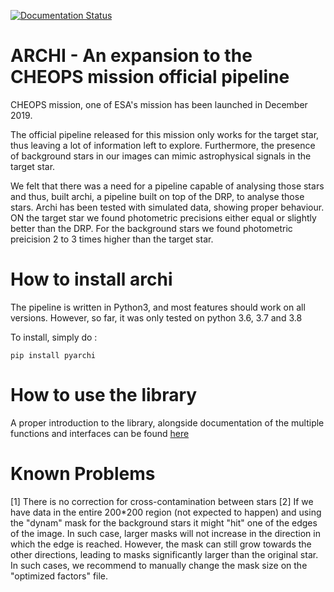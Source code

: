 [![Documentation Status](https://readthedocs.org/projects/archi/badge/?version=latest)](https://archi.readthedocs.io/en/latest/?badge=latest)
# ARCHI - An expansion to the CHEOPS mission official pipeline

CHEOPS mission, one of ESA's mission has been launched in December 2019. 

The official pipeline released for this mission only works for the
target star, thus leaving a lot of information  left to explore. Furthermore, the presence of background stars in our images
can mimic astrophysical signals in the target star. 


We felt that there was a need for a pipeline capable of analysing those stars and thus, built archi, a pipeline
built on top of the DRP, to analyse those stars. Archi has been tested with simulated data, showing proper behaviour.
ON the target star we found photometric precisions either equal or slightly better than the DRP. For the background stars we found photometric preicision 2 to 3 times higher than the target star.

# How to install archi 

The pipeline is written in Python3, and most features should work on all versions. However, so far, it was only tested on python 3.6, 3.7 and 3.8

To install, simply do :

    pip install pyarchi

# How to use the library 

A proper introduction to the library, alongside documentation of the multiple functions and interfaces can be found [here](https://archi.readthedocs.io/en/latest/)


# Known Problems

 [1] There is no correction for cross-contamination between stars
 [2] If we have data in the entire 200*200 region (not expected to happen) and using the "dynam" mask for the background stars it might "hit" one of the edges of the image. In such case, larger masks will not increase in the direction in which the edge is reached. However, the mask can still grow towards the other directions, leading to masks significantly larger than the original star. In such cases, we recommend to manually change the mask size on the "optimized factors" file.
